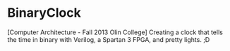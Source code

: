 BinaryClock
===========

[Computer Architecture - Fall 2013 Olin College] Creating a clock that tells the time in binary with Verilog, a Spartan 3 FPGA, and pretty lights. ;D
